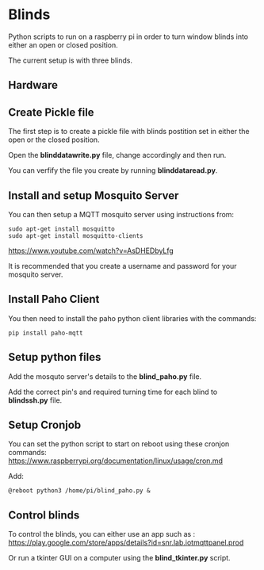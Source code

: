# Blinds
Python scripts to run on a raspberry pi in order to turn window blinds into either an open or closed position.

The current setup is with three blinds.

## Hardware

## Create Pickle file

The first step is to create a pickle file with blinds postition set in either the open or the closed position.

Open the **blinddatawrite.py** file, change accordingly and then run.

You can verfify the file you create by running **blinddataread.py**.

## Install and setup Mosquito Server

You can then setup a MQTT mosquito server using instructions from:
```
sudo apt-get install mosquitto
sudo apt-get install mosquitto-clients
```
https://www.youtube.com/watch?v=AsDHEDbyLfg 

It is recommended that you create a username and password for your mosquito server.

## Install Paho Client 

You then need to install the paho python client libraries with the commands:
```
pip install paho-mqtt
```

## Setup python files 

Add the mosquto server's details to the **blind_paho.py** file.

Add the correct pin's and required turning time for each blind to **blindssh.py** file.

## Setup Cronjob

You can set the python script to start on reboot using these cronjon commands:
https://www.raspberrypi.org/documentation/linux/usage/cron.md 

Add:
```
@reboot python3 /home/pi/blind_paho.py &
```

## Control blinds

To control the blinds, you can either use an app such as :
https://play.google.com/store/apps/details?id=snr.lab.iotmqttpanel.prod

Or run a tkinter GUI on a computer using the **blind_tkinter.py** script.
